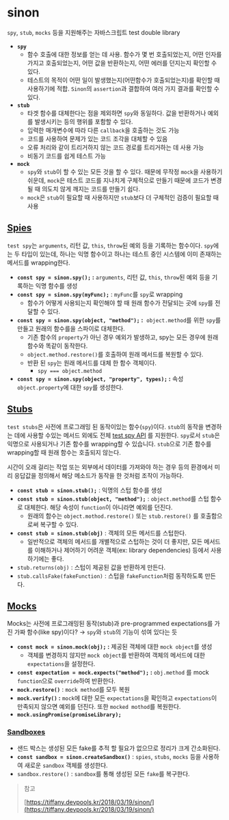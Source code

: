 # sinon

`spy`, `stub`, `mocks` 등을 지원해주는 자바스크립트 test double library

- **`spy`**
  - 함수 호출에 대한 정보를 얻는 데 사용. 함수가 몇 번 호출되었는지, 어떤 인자를 가지고 호출되었는지, 어떤 값을 반환하는지, 어떤 에러를 던지는지 확인할 수 있다.
  - 테스트의 목적이 어떤 일이 발생했는지(어떤함수가 호출되었는지)를 확인할 때 사용하기에 적합. `Sinon`의 `assertion`과 결합하여 여러 가지 결과를 확인할 수 있다.
- **`stub`**
  - 타겟 함수를 대체한다는 점을 제외하면 `spy`와 동일하다. 값을 반환하거나 예외를 발생시키는 등의 행위를 포함할 수 있다.
  - 입력한 매개변수에 따라 다른 `callback`을 호출하는 것도 가능
  - 코드를 사용하여 문제가 있는 코드 조각을 대체할 수 있음
  - 오류 처리와 같이 트리거하지 않는 코드 경로를 트리거하는 데 사용 가능
  - 비동기 코드를 쉽게 테스트 가능
- **`mock`**
  - `spy`와 `stub`이 할 수 있는 모든 것을 할 수 있다. 때문에 무작정 `mock`을 사용하기 쉬운데, `mock`은 테스트 코드를 지나치게 구체적으로 만들기 때문에 코드가 변경될 때 의도치 않게 깨지는 코드를 만들기 쉽다.
  - `mock`은 `stub`이 필요할 때 사용하지만 `stub`보다 더 구체적인 검증이 필요할 때 사용

## [Spies](https://sinonjs.org/releases/v10.0.1/spies/)

`test spy`는 `arguments`, 리턴 값, `this`, `throw`된 예외 등을 기록하는 함수이다. `spy`에는 두 타입이 있는데, 하나는 익명 함수이고 하나는 테스트 중인 시스템에 이미 존재하는 메서드를 wrapping한다.

- **`const spy = sinon.spy();` :** `arguments`, 리턴 값, `this`, `throw`된 예외 등을 기록하는 익명 함수를 생성
- **`const spy = sinon.spy(myFunc);`** : `myFunc`를 `spy`로 wrapping
  - 함수가 어떻게 사용되는지 확인해야 할 때 원래 함수가 전달되는 곳에 `spy`를 전달할 수 있다.
- **`const spy = sinon.spy(object, "method");` :**  `object.method`를 위한 `spy`를 만들고 원래의 함수를을 스파이로 대체한다.
  - 기존 함수의 `property`가 아닌 경우 예외가 발생하고, spy는 모든 경우에 원래 함수와 똑같이 동작한다.
  - `object.method.restore()`를 호출하여 원래 메서드를 복원할 수 있다.
  - 반환 된 `spy`는 원래 메서드를 대체 한 함수 객체이다.
    - `spy === object.method`
- **`const spy = sinon.spy(object, "property", types);` :** 속성 `object.property`에 대한 `spy`를 생성한다.

## [Stubs](https://sinonjs.org/releases/v10.0.1/stubs/)

`test stubs`은 사전에 프로그래밍 된 동작이있는 함수(`spy`)이다. `stub`의 동작을 변경하는 데에 사용할 수있는 메서드 외에도 전체 [test spy API](https://sinonjs.org/releases/v10.0.1/spies) 를 지원한다. `spy`로서 `stub`은 익명으로 사용되거나 기존 함수를 wrapping할 수 있습니다. `stub`으로 기존 함수를 wrapping할 때 원래 함수는 호출되지 않는다.

시간이 오래 걸리는 작업 또는 외부에서 데이터를 가져와야 하는 경우 등의 환경에서 미리 응답값을 정의해서 해당 메소드가 동작을 한 것처럼 조작이 가능하다.

- **`const stub = sinon.stub();`** : 익명의 스텁 함수를 생성
- **`const stub = sinon.stub(object, "method");`** : `object.method`를 스텁 함수로 대체한다. 해당 속성이 `function`이 아니라면 예외를 던진다.
  - 원래의 함수는 `object.mothod.restore()` 또는 `stub.restore()` 를 호출함으로써 복구할 수 있다.
- **`const stub = sinon.stub(obj)`** : 객체의 모든 메서드를 스텁한다.
  - 일반적으로 객체의 메서드를 개별적으로 스텁하는 것이 더 좋지만, 모든 메서드를 이해하거나 제어하기 어려운 객체(ex: library dependencies) 등에서 사용하기에는 좋다.
- `stub.returns(obj)` : 스텁이 제공된 값을 반환하게 만든다.
- `stub.callsFake(fakeFunction)` : 스텁을 `fakeFunction`처럼 동작하도록 만든다.

## [Mocks](https://sinonjs.org/releases/v10.0.1/mocks/)

Mocks는 사전에 프로그래밍된 동작(stub)과 pre-programmed expectations를 가진 가짜 함수(like spy)이다? → `spy`와 `stub`의 기능이 섞여 있다는 듯

- **`const mock = sinon.mock(obj);` :** 제공된 객체에 대한 `mock object`를 생성
  - 객체를 변경하지 않지만 `mock object`를 반환하여 객체의 메서드에 대한 `expectations`을 설정한다.
- **`const expectation = mock.expects("method");` :** `obj.method` 를 mock `function`으로 `override`하여 반환한다.
- **`mock.restore()`** : `mock method`를 모두 복원
- **`mock.verify()` :** `mock`에 대한 모든 `expectations`을 확인하고 `expectations`이 만족되지 않으면 예외를 던진다. 또한 `mocked mothod`를 복원한다.
- **`mock.usingPromise(promiseLibrary);`**

### [Sandboxes](https://sinonjs.org/releases/v10.0.1/sandbox/)

- 샌드 박스는 생성된 모든 fake를 추적 할 필요가 없으므로 정리가 크게 간소화된다.
- **`const sandbox = sinon.createSandbox()`** : `spies`, `stubs`, `mocks` 등을 사용하여 새로운 `sandbox` 객체를 생성한다.
- `sandbox.restore()` : `sandbox`를 통해 생성된 모든 `fake`를 복구한다.

> 참고
>
> [https://tiffany.devpools.kr/2018/03/19/sinon/](https://tiffany.devpools.kr/2018/03/19/sinon/)
